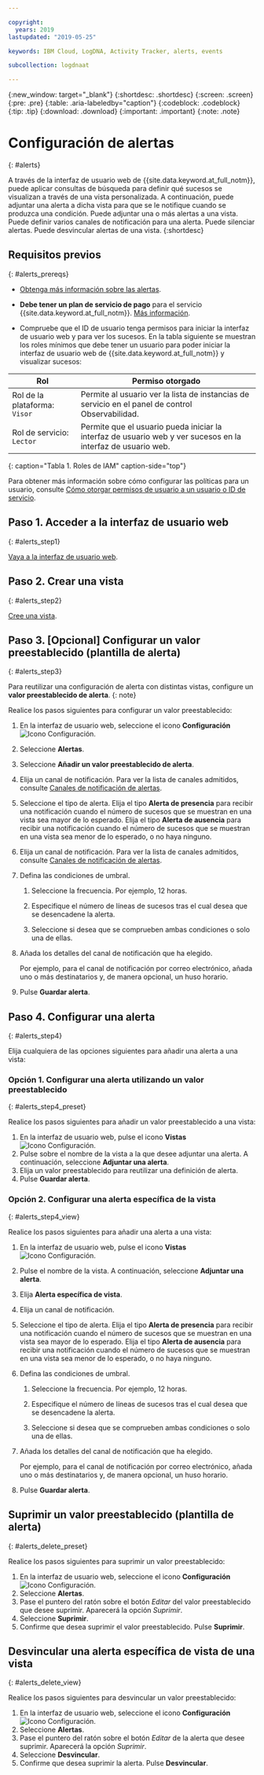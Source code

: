 ```yaml
---

copyright:
  years: 2019
lastupdated: "2019-05-25"

keywords: IBM Cloud, LogDNA, Activity Tracker, alerts, events

subcollection: logdnaat

---
```


{:new_window: target="_blank"}
{:shortdesc: .shortdesc}
{:screen: .screen}
{:pre: .pre}
{:table: .aria-labeledby="caption"}
{:codeblock: .codeblock}
{:tip: .tip}
{:download: .download}
{:important: .important}
{:note: .note}


# Configuración de alertas
{: #alerts}

A través de la interfaz de usuario web de {{site.data.keyword.at_full_notm}}, puede aplicar consultas de búsqueda para definir qué sucesos se visualizan a través de una vista personalizada. A continuación, puede adjuntar una alerta a dicha vista para que se le notifique cuando se produzca una condición. Puede adjuntar una o más alertas a una vista. Puede definir varios canales de notificación para una alerta. Puede silenciar alertas. Puede desvincular alertas de una vista.
{:shortdesc}


## Requisitos previos
{: #alerts_prereqs}

* [Obtenga más información sobre las alertas](/docs/services/Activity-Tracker-with-LogDNA?topic=logdnaat-monitor_events#mon_alerts).

* **Debe tener un plan de servicio de pago** para el servicio {{site.data.keyword.at_full_notm}}. [Más información](/docs/services/Activity-Tracker-with-LogDNA?topic=logdnaat-service_plan#service_plan).

* Compruebe que el ID de usuario tenga permisos para iniciar la interfaz de usuario web y para ver los sucesos. En la tabla siguiente se muestran los roles mínimos que debe tener un usuario para poder iniciar la interfaz de usuario web de {{site.data.keyword.at_full_notm}} y visualizar sucesos:

| Rol                      | Permiso otorgado            |
|---------------------------|-------------------------------|  
| Rol de la plataforma: `Visor`     | Permite al usuario ver la lista de instancias de servicio en el panel de control Observabilidad. |
| Rol de servicio: `Lector`      | Permite que el usuario pueda iniciar la interfaz de usuario web y ver sucesos en la interfaz de usuario web.  |
{: caption="Tabla 1. Roles de IAM" caption-side="top"} 

Para obtener más información sobre cómo configurar las políticas para un usuario, consulte [Cómo otorgar permisos de usuario a un usuario o ID de servicio](/docs/services/Activity-Tracker-with-LogDNA?topic=logdnaat-iam_view_events#iam_view_events).

 


## Paso 1. Acceder a la interfaz de usuario web
{: #alerts_step1}

[Vaya a la interfaz de usuario web](/docs/services/Activity-Tracker-with-LogDNA?topic=logdnaat-launch#launch).


## Paso 2. Crear una vista
{: #alerts_step2}

[Cree una vista](/docs/services/Activity-Tracker-with-LogDNA?topic=logdnaat-views).



## Paso 3. [Opcional] Configurar un valor preestablecido (plantilla de alerta)
{: #alerts_step3}

Para reutilizar una configuración de alerta con distintas vistas, configure un **valor preestablecido de alerta**.
{: note}

Realice los pasos siguientes para configurar un valor preestablecido:

1. En la interfaz de usuario web, seleccione el icono **Configuración** ![Icono Configuración](images/admin.png "Icono Administración").
2. Seleccione **Alertas**.
3. Seleccione **Añadir un valor preestablecido de alerta**.
4. Elija un canal de notificación. Para ver la lista de canales admitidos, consulte
[Canales de notificación de alertas](/docs/services/Activity-Tracker-with-LogDNA?topic=logdnaat-channels).
5. Seleccione el tipo de alerta. Elija el tipo **Alerta de presencia** para recibir una notificación cuando el número de sucesos que se muestran en una vista sea mayor de lo esperado. Elija el tipo **Alerta de ausencia** para recibir una notificación cuando el número de sucesos que se muestran en una vista sea menor de lo esperado, o no haya ninguno. 
5. Elija un canal de notificación. Para ver la lista de canales admitidos, consulte
[Canales de notificación de alertas](/docs/services/Activity-Tracker-with-LogDNA?topic=logdnaat-channels).
6. Defina las condiciones de umbral.

    1. Seleccione la frecuencia. Por ejemplo, 12 horas.

    2. Especifique el número de líneas de sucesos tras el cual desea que se desencadene la alerta.

    3. Seleccione si desea que se comprueben ambas condiciones o solo una de ellas.

7. Añada los detalles del canal de notificación que ha elegido.

    Por ejemplo, para el canal de notificación por correo electrónico, añada uno o más destinatarios y, de manera opcional, un huso horario.

8. Pulse **Guardar alerta**.



## Paso 4. Configurar una alerta
{: #alerts_step4}

Elija cualquiera de las opciones siguientes para añadir una alerta a una vista:

### Opción 1. Configurar una alerta utilizando un valor preestablecido
{: #alerts_step4_preset}

Realice los pasos siguientes para añadir un valor preestablecido a una vista:

1. En la interfaz de usuario web, pulse el icono **Vistas** ![Icono Configuración](images/views.png).
2. Pulse sobre el nombre de la vista a la que desee adjuntar una alerta. A continuación, seleccione **Adjuntar una alerta**.
3. Elija un valor preestablecido para reutilizar una definición de alerta. 
4. Pulse **Guardar alerta**. 




### Opción 2. Configurar una alerta específica de la vista
{: #alerts_step4_view}

Realice los pasos siguientes para añadir una alerta a una vista:

1. En la interfaz de usuario web, pulse el icono **Vistas** ![Icono Configuración](images/views.png).
2. Pulse el nombre de la vista. A continuación, seleccione **Adjuntar una alerta**.
3. Elija **Alerta específica de vista**.
4. Elija un canal de notificación. 
5. Seleccione el tipo de alerta. Elija el tipo **Alerta de presencia** para recibir una notificación cuando el número de sucesos que se muestran en una vista sea mayor de lo esperado. Elija el tipo **Alerta de ausencia** para recibir una notificación cuando el número de sucesos que se muestran en una vista sea menor de lo esperado, o no haya ninguno. 
6. Defina las condiciones de umbral.

    1. Seleccione la frecuencia. Por ejemplo, 12 horas.

    2. Especifique el número de líneas de sucesos tras el cual desea que se desencadene la alerta.

    3. Seleccione si desea que se comprueben ambas condiciones o solo una de ellas.

7. Añada los detalles del canal de notificación que ha elegido.

    Por ejemplo, para el canal de notificación por correo electrónico, añada uno o más destinatarios y, de manera opcional, un huso horario.

8. Pulse **Guardar alerta**.



## Suprimir un valor preestablecido (plantilla de alerta)
{: #alerts_delete_preset}

Realice los pasos siguientes para suprimir un valor preestablecido:

1. En la interfaz de usuario web, seleccione el icono **Configuración** ![Icono Configuración](images/admin.png "Icono Administración").
2. Seleccione **Alertas**.
3. Pase el puntero del ratón sobre el botón *Editar* del valor preestablecido que desee suprimir. Aparecerá la opción *Suprimir*.
4. Seleccione **Suprimir**.
5. Confirme que desea suprimir el valor preestablecido. Pulse **Suprimir**.

## Desvincular una alerta específica de vista de una vista
{: #alerts_delete_view}

Realice los pasos siguientes para desvincular un valor preestablecido:

1. En la interfaz de usuario web, seleccione el icono **Configuración** ![Icono Configuración](images/admin.png "Icono Administración").
2. Seleccione **Alertas**.
3. Pase el puntero del ratón sobre el botón *Editar* de la alerta que desee suprimir. Aparecerá la opción *Suprimir*.
4. Seleccione **Desvincular**.
5. Confirme que desea suprimir la alerta. Pulse **Desvincular**.












